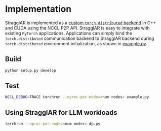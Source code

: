 # Implementation
StragglAR is implemented as a [custom `torch.distributed` backend](https://docs.pytorch.org/tutorials/intermediate/process_group_cpp_extension_tutorial.html) in C++ and CUDA using the NCCL P2P API.
StragglAR is easy to integrate with existing `PyTorch` applications. Applications can simply bind the `torch.distributed` communication backend to StragglAR backend during `torch.distributed` environment initialization, as shown in [example.py](./example.py).

## Build  
```bash  
python setup.py develop  
```  

## Test  
```bash  
NCCL_DEBUG=TRACE torchrun --nproc-per-node=<num nodes> example.py  
```  

## Using StragglAR for LLM workloads  
```bash  
torchrun --nproc-per-node=<num nodes> dp.py  
```  